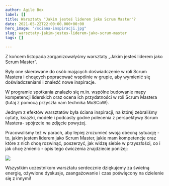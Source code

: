 ```yaml
---
author: Agile Box
label: []
title: Warsztaty "Jakim jesteś liderem jako Scrum Master"?
date: 2021-05-22T22:00:00.000+00:00
hero_image: "/sciana-inspiracji.jpg"
slug: warsztaty-jakim-jestes-liderem-jako-scrum-master
tags: []

---
```

Z końcem listopada zorganizowałyśmy  warsztaty „Jakim jesteś liderem jako Scrum Master”.

Były one skierowane do osób mających doświadczenie w roli Scrum Mastera i chcących popracować wspólnie w grupie, aby wymienić się doświadczeniami i znaleźć nowe inspiracje.

W programie spotkania znalazło się m.in. wspólne budowanie mapy kompetencji liderskich oraz ocena ich przydatności w roli Scrum Mastera (tutaj z pomocą przyszła nam technika MoSCoW). 

Jednym z efektów warsztatów była ściana inspiracji, na której zebraliśmy cytaty, książki, modele i podcasty godne polecenia z perspektywy Scrum Mastera- spójrzcie na zdjęcie powyżej.

Pracowaliśmy też w parach, aby lepiej zrozumieć swoją obecną sytuację - to, jakim jestem liderem jako Scrum Master, jakie mam kompetencje oraz które z nich chcę rozwinąć, poszerzyć, jak widzę siebie w przyszłości, co i jak chcę zmienić - opis tego ćwiczenia znajdziecie poniżej: 

![](/sesja-w-parach.png)

Wszystkim uczestnikom warsztatu serdecznie dziękujemy za świetną energię, ożywione dyskusje, zaangażowanie i czas poświęcony na dzielenie się z innymi!